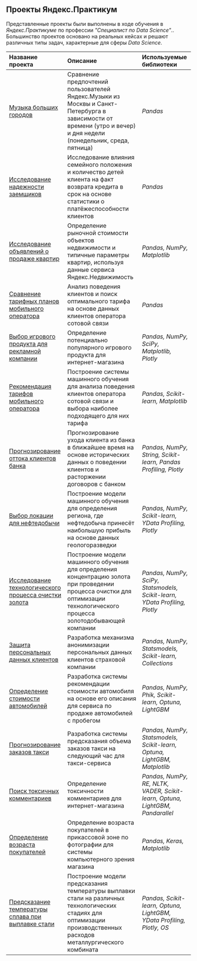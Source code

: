 ## Проекты Яндекс.Практикум
Представленные проекты были выполнены в ходе обучения в _Яндекс.Практикуме_ по профессии _"Специалист по Data Science"_.. Большинство проектов основано на реальных кейсах и решают различных типы задач, характерные для сферы _Data Science_. 


| Название проекта | Описание | Используемые библиотеки | 
| :--- | :--- | :--- |
| [Музыка больших городов](https://github.com/maresin/yandex_practicum/tree/main/project_yandex_music) | Сравнение предпочтений пользователей Яндекс.Музыки из Москвы и Санкт-Петербурга в зависимости от времени (утро и вечер) и дня недели (понедельник, среда, пятница)| *Pandas* |
|[Исследование надежности заемщиков](https://github.com/maresin/yandex_practicum/tree/main/project_insurance)|Исследование влияния семейного положения и количество детей клиента на факт возврата кредита в срок на основе статистики о платёжеспособности клиентов|*Pandas*|
|[Исследование объявлений о продаже квартир](https://github.com/maresin/yandex_practicum/tree/main/project_real_estate)|Определение рыночной стоимости объектов недвижимости и типичные параметры квартир, используя данные сервиса Яндекс.Недвижимость|*Pandas, NumPy, Matplotlib*|
|[Сравнение тарифных планов мобильного оператора](https://github.com/maresin/yandex_practicum/tree/main/project_calls)|Анализ поведения клиентов и поиск оптимального тарифа на основе данных клиентов оператора сотовой связи|*Pandas*|
|[Выбор игрового продукта для рекламной компании](https://github.com/maresin/yandex_practicum/tree/main/project_games)|Определение потенциально популярного игрового продукта для интернет-магазина|*Pandas, NumPy, SciPy, Matplotlib, Plotly*|
|[Рекомендация тарифов мобильного оператора](https://github.com/maresin/yandex_practicum/tree/main/project_mobile)| Построение системы машинного обучения для анализа поведения клиентов оператора сотовой связи и выбора наиболее подходящего для них тарифа|*Pandas, Scikit-learn, Matplotlib*|
|[Прогнозирование оттока клиентов банка](https://github.com/maresin/yandex_practicum/tree/main/project_churn)|Прогнозирование ухода клиента из банка в ближайшее время на основе исторических данных о поведении клиентов и расторжении договоров с банком|*Pandas, NumPy, String, Scikit-learn, Pandas Profiling, Plotly*|
|[Выбор локации для нефтедобычи](https://github.com/maresin/yandex_practicum/tree/main/project_oil_well)|Построение модели машинного обучения для определения региона, где нефтедобыча принесёт наибольшую прибыль на основе данных геологоразведки|*Pandas, NumPy, Scikit-learn, YData Profiling, Plotly*|
|[Исследование технологического процесса очистки золота](https://github.com/maresin/yandex_practicum/tree/main/project_gold_recovery)|Построение модели машинного обучения для определения концентрацию золота при проведении процесса очистки для оптимизации технологического процесса золотодобывающей компании|*Pandas, NumPy, SciPy, Statsmodels, Scikit-learn, YData Profiling, Plotly*|
|[Защита персональных данных клиентов](https://github.com/maresin/yandex_practicum/tree/main/project_cryptography)|Разработка механизма анонимизации персональных данных клиентов страховой компании|*Pandas, NumPy, Statsmodels, Scikit-learn, Collections*|
|[Определение стоимости автомобилей](https://github.com/maresin/yandex_practicum/tree/main/project_autos)|Разработка системы рекомендации стоимости автомобиля на основе его описания для сервиса  по продаже автомобилей с пробегом|*Pandas, NumPy, Phik, Scikit-learn, Optuna, LightGBM*|
|[Прогнозирование заказов такси](https://github.com/maresin/yandex_practicum/tree/main/project_taxi)|Разработка системы предсказания объема заказов такси на следующий час для такси-сервиса|*Pandas, NumPy, Statsmodels, Scikit-learn, Optuna, LightGBM, Matplotlib*|
|[Поиск токсичных комментариев](https://github.com/maresin/yandex_practicum/tree/main/project_toxic_comments)|Определение токсичности комментариев для интернет-магазина|*Pandas, NumPy, RE, NLTK, VADER, Scikit-learn, Optuna, LightGBM, Pandarallel*|
|[Определение возраста покупателей](https://github.com/maresin/yandex_practicum/tree/main/project_faces)|Определение возраста покупателей в прикассовой зоне по фотографии для системы компьютерного зрения магазина|*Pandas, Keras, Matplotlib*|
|[Предсказание температуры сплава при выплавке стали](https://github.com/maresin/yandex_practicum/tree/main/project_steel_diploma)|Построение модели предсказания температуры выплавки стали на различных технологических стадиях для оптимизации производственных расходов металлургического комбината|*Pandas, Scikit-learn, Optuna, LightGBM, YData Profiling, Plotly, OS*|
